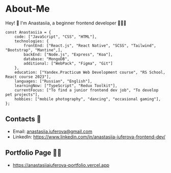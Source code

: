 # About-Me

Hey! 👋 I'm Anastasiia, a beginner frontend developer 👩🏻‍💻 
```
const Anastasiia = {
    code: ["JavaScript", "CSS", "HTML"],
    technologies: {
        frontEnd: ["React.js", "React Native", "SCSS", "Tailwind", "Bootstrap", "Mantine",],
        backEnd: ["Node.js", "Express", "Koa"],
        database: "MongoDB",
        additional: ["WebPack", "Figma", "Git"]
    },
    education: ["Yandex.Practicum Web Development course", "RS School, React course 2023"],
    languages: ["Russian", "English"],
    learningNow: ["TypeScript", "Redux Toolkit"],
    currentFocus: ["To find a junior frontend dev job", "To develop pet projects"],
    hobbies: ["mobile photography", "dancing", "occasional gaming"],
};
```
## Contacts 📧
* Email: anastasiia.iuferova@gmail.com
* LinkedIn: https://www.linkedin.com/in/anastasiia-iuferova-frontend-dev/

## Portfolio Page 👩‍💻
* https://anastasiiaiuferova-portfolio.vercel.app
